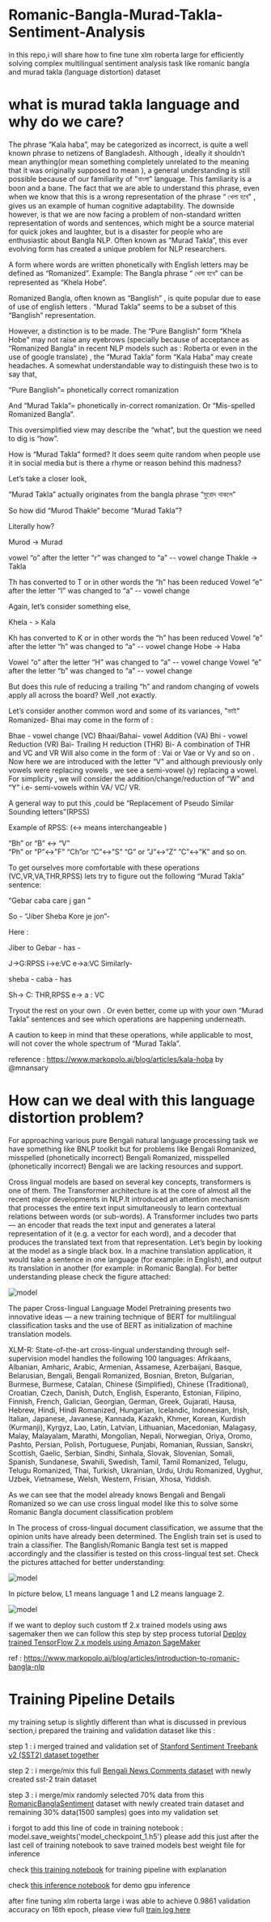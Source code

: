 # Romanic-Bangla-Murad-Takla-Sentiment-Analysis
in this repo,i will share how to fine tune xlm roberta large for efficiently solving complex multilingual sentiment analysis task like romanic bangla and murad takla (language distortion) dataset

# what is murad takla language and why do we care?

The phrase “Kala haba”, may be categorized as incorrect, is quite a well known phrase to netizens  of Bangladesh. Although , ideally it shouldn’t mean anything(or mean something completely unrelated to the meaning that it was originally supposed to mean ), a general understanding is still possible because of our familiarity of "বাংলা" language. This familiarity is a boon and a bane. The fact that we are able to understand this phrase, even when we know that this is a wrong representation of the phrase “ খেলা হবে" , gives us an example of human cognitive adaptability. The downside however, is that we are now facing a problem of non-standard written representation of words and sentences, which might be a source material for quick jokes and laughter, but is a disaster for people who are enthusiastic about Bangla NLP. Often known as “Murad Takla”, this ever evolving form has created a unique problem for NLP researchers.


A form where words are written phonetically with English letters may be defined as “Romanized”. Example: The Bangla phrase “ খেলা হবে"  can be represented as “Khela Hobe”.

Romanized Bangla, often known as “Banglish” , is quite popular due to ease of use of english letters . “Murad Takla” seems to be  a subset of this “Banglish” representation.


However, a distinction is to be made. The “Pure Banglish” form “Khela Hobe” may not raise any eyebrows (specially because of acceptance as “Romanized Bangla” in recent NLP models such as : Roberta or even in the use of google translate) , the  “Murad Takla” form “Kala Haba” may create headaches. A somewhat understandable way to distinguish these two is to say that,

“Pure Banglish”= phonetically correct romanization

And “Murad Takla”=  phonetically in-correct romanization. Or “Mis-spelled Romanized Bangla”.

This oversimplified view may describe the “what”, but the question we need to dig is “how”.


How is “Murad Takla” formed?  It does seem quite random when people use it in social media but is there a rhyme or reason behind this madness?


Let’s take a closer look,

“Murad Takla” actually originates from the bangla phrase “মুরোদ থাকলে"

So how did “Murod Thakle” become “Murad Takla”?

Literally how?

Murod  ->  Murad  

vowel “o” after the letter “r”  was changed to “a” -- vowel change
Thakle  -> Takla  

Th has converted to T or in other words the “h” has been reduced 
 Vowel  “e” after the letter “l” was changed to “a” -- vowel change



Again, let’s consider something else,

Khela - > Kala

Kh has converted to K or in other words the “h” has been reduced 
 Vowel  “e” after the letter “h”  was changed to “a” -- vowel change
Hobe -> Haba

Vowel  “o” after the letter “H”  was changed to “a” -- vowel change
Vowel  “e” after the letter “b”  was changed to “a” -- vowel change

But does this rule of reducing a trailing “h” and random changing of vowels apply all across the board? Well ,not exactly.

Let’s consider another common word and some of its variances, "ভাই" Romanized- Bhai may come in the form of :

Bhae - vowel change (VC)
Bhaai/Bahai- vowel Addition (VA)
Bhi - vowel Reduction (VR)
Bai- Trailing H reduction (THR)
Bi- A combination of THR and VC and VR
Will also come in the form of : Vai or Vae or Vy and so on . Now here we are introduced with the letter “V” and although previously only vowels were replacing vowels , we see a semi-vowel (y) replacing a vowel. For simplicity , we will consider the addition/change/reduction of “W” and “Y” i.e- semi-vowels within VA/ VC/ VR.

A general way to put this ,could be “Replacement of Pseudo Similar Sounding letters”(RPSS)

Example of RPSS: (<-> means interchangeable )

“Bh” or “B” <-> “V”  
“Ph” or “P”<->”F”
“Ch”or “C”<->”S”
 “G” or ”J”<->”Z”
”C”<->”K”
and so on.

To get ourselves more comfortable with these operations (VC,VR,VA,THR,RPSS) lets try to figure out the following “Murad Takla” sentence:

“Gebar caba care j gan ”

So - “Jiber Sheba Kore je jon”-

Here :

Jiber to Gebar - has -

J->G:RPSS
i->e:VC
e->a:VC
Similarly-

sheba - caba - has

 Sh-> C: THR,RPSS
 e-> a : VC

Tryout the rest on your own . Or even better, come up with your own “Murad Takla” sentences and see which operations are happening underneath.  

A caution to keep in mind that these operations, while applicable to most, will not cover the whole spectrum of “Murad Takla”.

reference : https://www.markopolo.ai/blog/articles/kala-hoba by @mnansary

# How can we deal with this language distortion problem?

For approaching various pure Bengali natural language processing task we have something like BNLP toolkit but for problems like Bengali Romanized, misspelled (phonetically incorrect) Bengali Romanized, misspelled (phonetically incorrect)  Bengali we are lacking resources and support.

Cross lingual models are based on several key concepts, transformers is one of them. The Transformer architecture is at the core of almost all the recent major developments in NLP.It introduced an attention mechanism that processes the entire text input simultaneously to learn contextual relations between words (or sub-words). A Transformer includes two parts — an encoder that reads the text input and generates a lateral representation of it (e.g. a vector for each word), and a decoder that produces the translated text from that representation. Let’s begin by looking at the model as a single black box. In a machine translation application, it would take a sentence in one language (for example: in English), and output its translation in another (for example:  in Romanic Bangla). For better understanding please check the figure attached:

![model](https://www.markopolo.ai/assets/blog/articles/intro-to-romanian-bangla-nlp/image3.png)

The paper Cross-lingual Language Model Pretraining presents two innovative ideas — a new training technique of BERT for multilingual classification tasks and the use of BERT as initialization of machine translation models.

XLM-R: State-of-the-art cross-lingual understanding through self-supervision model handles the following 100 languages: Afrikaans, Albanian, Amharic, Arabic, Armenian, Assamese, Azerbaijani, Basque, Belarusian, Bengali, Bengali Romanized, Bosnian, Breton, Bulgarian, Burmese, Burmese, Catalan, Chinese (Simplified), Chinese (Traditional), Croatian, Czech, Danish, Dutch, English, Esperanto, Estonian, Filipino, Finnish, French, Galician, Georgian, German, Greek, Gujarati, Hausa, Hebrew, Hindi, Hindi Romanized, Hungarian, Icelandic, Indonesian, Irish, Italian, Japanese, Javanese, Kannada, Kazakh, Khmer, Korean, Kurdish (Kurmanji), Kyrgyz, Lao, Latin, Latvian, Lithuanian, Macedonian, Malagasy, Malay, Malayalam, Marathi, Mongolian, Nepali, Norwegian, Oriya, Oromo, Pashto, Persian, Polish, Portuguese, Punjabi, Romanian, Russian, Sanskri, Scottish, Gaelic, Serbian, Sindhi, Sinhala, Slovak, Slovenian, Somali, Spanish, Sundanese, Swahili, Swedish, Tamil, Tamil Romanized, Telugu, Telugu Romanized, Thai, Turkish, Ukrainian, Urdu, Urdu Romanized, Uyghur, Uzbek, Vietnamese, Welsh, Western, Frisian, Xhosa, Yiddish.

As we can see that the model already knows Bengali and Bengali Romanized so we can use cross lingual model like this to solve some Romanic Bangla document classification  problem

In The process of cross-lingual document classification, we assume that the opinion units have already been determined. The English train set is used to train a classifier. The Banglish/Romanic Bangla test set is mapped accordingly and the classifier is tested on this cross-lingual test set. Check the pictures attached for better understanding:

![model](https://www.markopolo.ai/assets/blog/articles/intro-to-romanian-bangla-nlp/image2.png)

In picture below, L1 means language 1 and L2 means language 2.


![model](https://www.markopolo.ai/assets/blog/articles/intro-to-romanian-bangla-nlp/image4.jpg)

if we want to deploy such custom tf 2.x trained models using aws sagemaker then we can follow this step by step process tutorial [Deploy trained TensorFlow 2.x models using Amazon SageMaker](https://github.com/mobassir94/Deploy-trained-TensorFlow-2.x-models-using-Amazon-SageMaker) 

ref : https://www.markopolo.ai/blog/articles/introduction-to-romanic-bangla-nlp

# Training Pipeline Details
my training setup is slightly different than what is discussed in previous section,i prepared the training and validation dataset like this : 

step 1 : i merged trained and validation set of [Stanford Sentiment Treebank v2 (SST2) dataset together](https://www.kaggle.com/atulanandjha/stanford-sentiment-treebank-v2-sst2) 

step 2 : i merge/mix this full [Bengali News Comments dataset](https://data.mendeley.com/datasets/n53xt69gnf/3) with newly created sst-2 train dataset

step 3 : i merge/mix randomly selected 70% data from this [RomanicBanglaSentiment](https://www.kaggle.com/mobassir/romanicbanglasentiment)  dataset with newly created train dataset and remaining 30% data(1500 samples) goes into my validation set

i forgot to add this line of code in training notebook : model.save_weights('model_checkpoint_1.h5') please add this just after the last cell of training notebook to save trained models best weight file for inference

check [this training notebook](https://github.com/mobassir94/Romanic-Bangla-Murad-Takla-Sentiment-Analysis/blob/main/Train-Romanic%20bangla-murad-takla-sentiment-analysis-xlmr.ipynb) for training pipeline with explanation


check [this inference notebook](https://github.com/mobassir94/Romanic-Bangla-Murad-Takla-Sentiment-Analysis/blob/main/inference-Romanic%20bangla-murad-takla-sentiment-analysis.ipynb) for demo gpu inference

after fine tuning xlm roberta large i was able to achieve 0.9861 validation accuracy on 16th epoch, please view full [train log here](https://github.com/mobassir94/Romanic-Bangla-Murad-Takla-Sentiment-Analysis/blob/main/full%20training%20log.txt)
